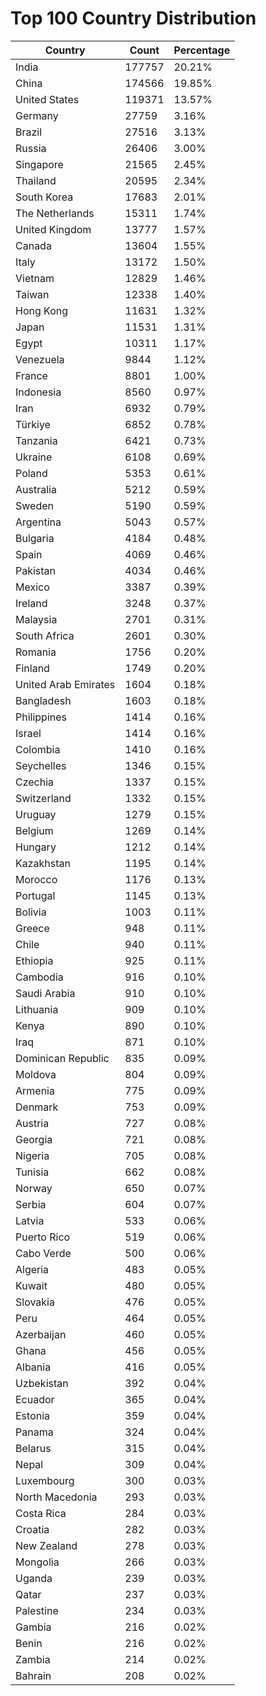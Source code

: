 # Top 100 Country Distribution
| Country | Count | Percentage |
|----|----|----|
| India | 177757 | 20.21% |
| China | 174566 | 19.85% |
| United States | 119371 | 13.57% |
| Germany | 27759 | 3.16% |
| Brazil | 27516 | 3.13% |
| Russia | 26406 | 3.00% |
| Singapore | 21565 | 2.45% |
| Thailand | 20595 | 2.34% |
| South Korea | 17683 | 2.01% |
| The Netherlands | 15311 | 1.74% |
| United Kingdom | 13777 | 1.57% |
| Canada | 13604 | 1.55% |
| Italy | 13172 | 1.50% |
| Vietnam | 12829 | 1.46% |
| Taiwan | 12338 | 1.40% |
| Hong Kong | 11631 | 1.32% |
| Japan | 11531 | 1.31% |
| Egypt | 10311 | 1.17% |
| Venezuela | 9844 | 1.12% |
| France | 8801 | 1.00% |
| Indonesia | 8560 | 0.97% |
| Iran | 6932 | 0.79% |
| Türkiye | 6852 | 0.78% |
| Tanzania | 6421 | 0.73% |
| Ukraine | 6108 | 0.69% |
| Poland | 5353 | 0.61% |
| Australia | 5212 | 0.59% |
| Sweden | 5190 | 0.59% |
| Argentina | 5043 | 0.57% |
| Bulgaria | 4184 | 0.48% |
| Spain | 4069 | 0.46% |
| Pakistan | 4034 | 0.46% |
| Mexico | 3387 | 0.39% |
| Ireland | 3248 | 0.37% |
| Malaysia | 2701 | 0.31% |
| South Africa | 2601 | 0.30% |
| Romania | 1756 | 0.20% |
| Finland | 1749 | 0.20% |
| United Arab Emirates | 1604 | 0.18% |
| Bangladesh | 1603 | 0.18% |
| Philippines | 1414 | 0.16% |
| Israel | 1414 | 0.16% |
| Colombia | 1410 | 0.16% |
| Seychelles | 1346 | 0.15% |
| Czechia | 1337 | 0.15% |
| Switzerland | 1332 | 0.15% |
| Uruguay | 1279 | 0.15% |
| Belgium | 1269 | 0.14% |
| Hungary | 1212 | 0.14% |
| Kazakhstan | 1195 | 0.14% |
| Morocco | 1176 | 0.13% |
| Portugal | 1145 | 0.13% |
| Bolivia | 1003 | 0.11% |
| Greece | 948 | 0.11% |
| Chile | 940 | 0.11% |
| Ethiopia | 925 | 0.11% |
| Cambodia | 916 | 0.10% |
| Saudi Arabia | 910 | 0.10% |
| Lithuania | 909 | 0.10% |
| Kenya | 890 | 0.10% |
| Iraq | 871 | 0.10% |
| Dominican Republic | 835 | 0.09% |
| Moldova | 804 | 0.09% |
| Armenia | 775 | 0.09% |
| Denmark | 753 | 0.09% |
| Austria | 727 | 0.08% |
| Georgia | 721 | 0.08% |
| Nigeria | 705 | 0.08% |
| Tunisia | 662 | 0.08% |
| Norway | 650 | 0.07% |
| Serbia | 604 | 0.07% |
| Latvia | 533 | 0.06% |
| Puerto Rico | 519 | 0.06% |
| Cabo Verde | 500 | 0.06% |
| Algeria | 483 | 0.05% |
| Kuwait | 480 | 0.05% |
| Slovakia | 476 | 0.05% |
| Peru | 464 | 0.05% |
| Azerbaijan | 460 | 0.05% |
| Ghana | 456 | 0.05% |
| Albania | 416 | 0.05% |
| Uzbekistan | 392 | 0.04% |
| Ecuador | 365 | 0.04% |
| Estonia | 359 | 0.04% |
| Panama | 324 | 0.04% |
| Belarus | 315 | 0.04% |
| Nepal | 309 | 0.04% |
| Luxembourg | 300 | 0.03% |
| North Macedonia | 293 | 0.03% |
| Costa Rica | 284 | 0.03% |
| Croatia | 282 | 0.03% |
| New Zealand | 278 | 0.03% |
| Mongolia | 266 | 0.03% |
| Uganda | 239 | 0.03% |
| Qatar | 237 | 0.03% |
| Palestine | 234 | 0.03% |
| Gambia | 216 | 0.02% |
| Benin | 216 | 0.02% |
| Zambia | 214 | 0.02% |
| Bahrain | 208 | 0.02% |
